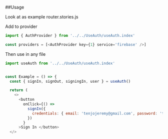 ##Usage

Look at as example router.stories.js

Add to provider

```js
import { AuthProvider } from '../../UseAuth/useAuth.index'

const providers = [<AuthProvider key={1} service='firebase' />]
```

Then use in any file

```js
import useAuth from '../../UseAuth/useAuth.index'


const Example = () => {
  const { signIn, signOut, signingIn, user } = useAuth()

  return (
    <>
      <button
        onClick={() =>
          signIn({
            credentials: { email: 'tenjojeremy@gmail.com', password: 'testpass' },
          })
        }
      >Sign In </button>
  </>
```
